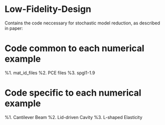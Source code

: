 # Low-Fidelity-Design

Contains the code neccessary for stochastic model reduction, as described in paper: 

# Code common to each numerical example
%1. mat_id_files
%2. PCE files
%3. spgl1-1.9 

# Code specific to each numerical example
%1. Cantilever Beam
%2. Lid-driven Cavity
%3. L-shaped Elasticity

